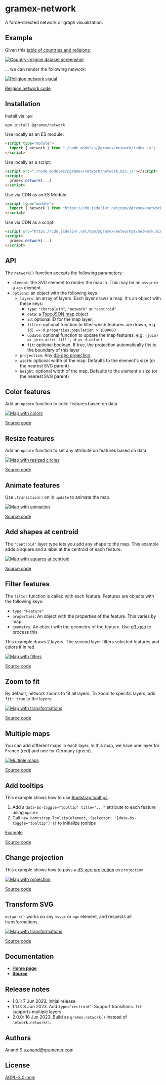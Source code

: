 # gramex-network

A force-directed network or graph visualization.

## Example

Given this [table of countries and religions](country-religion.json):

[![Country-religion dataset screenshot](https://code.gramener.com/cto/gramex-network/-/raw/main/docs/country-religion-data.png)](docs/country-religion.json ":include")

... we can render the following network:

[![Religion network visual](https://code.gramener.com/cto/gramex-network/-/raw/main/docs/country-religion.png)](docs/religion.html ":include")

[Religion network code](docs/religion.html ":include :type=code")

## Installation

Install via `npm`:

```bash
npm install @gramex/network
```

Use locally as an ES module:

```html
<script type="module">
  import { network } from "./node_modules/@gramex/network/index.js";
</script>
```

Use locally as a script:

```html
<script src="./node_modules/@gramex/network/network.min.js"></script>
<script>
  gramex.network(...)
</script>
```

Use via CDN as an ES Module:

```html
<script type="module">
  import { network } from "https://cdn.jsdelivr.net/npm/@gramex/network@1/network.js";
</script>
```

Use via CDN as a script:

```html
<script src="https://cdn.jsdelivr.net/npm/@gramex/network@1/network.min.js"></script>
<script>
  gramex.network(...)
</script>
```

## API

The `network()` function accepts the following parameters:

- `element`: the SVG element to render the map in. This may be an `<svg>` or a `<g>` element.
- `options`: an object with the following keys
  - `layers`: an array of layers. Each layer draws a map. It's an object with these keys:
    - `type`: `"choropleth"`, `"network"` or `"centroid"`
    - `data`: a [TopoJSON map](https://github.com/topojson/topojson) object
    - `id`: optional ID for the map layer;
    - `filter`: optional function to filter which features are drawn, e.g. `(d) => d.properties.population > 1000000`
    - `update`: optional function to update the map features, e.g. `(join) => join.attr('fill', d => d.color)`
    - `fit`: optional boolean. If true, the projection automatically fits to the boundary of this layer
  - `projection`: Any [d3-geo projection](https://github.com/d3/d3-geo)
  - `width`: optional width of the map. Defaults to the element's size (or the nearest SVG parent)
  - `height`: optional width of the map. Defaults to the element's size (or the nearest SVG parent)

## Color features

Add an `update` function to color features based on data.

[![Map with colors](https://code.gramener.com/cto/gramex-network/-/raw/main/docs/color.png)](docs/color.html ":include")

[Source code](docs/color.html ":include :type=code")

## Resize features

Add an `update` function to set any attribute on features based on data.

[![Map with resized circles](https://code.gramener.com/cto/gramex-network/-/raw/main/docs/features.png)](docs/features.html ":include")

[Source code](docs/features.html ":include :type=code")

## Animate features

Use `.transition()` on in `update` to animate the map.

[![Map with animation](https://code.gramener.com/cto/gramex-network/-/raw/main/docs/animate.gif)](docs/animate.html ":include")

[Source code](docs/animate.html ":include :type=code")

## Add shapes at centroid

The `"centroid"` layer type lets you add any shape to the map. This example adds a square and a label at the centroid of each feature.

[![Map with squares at centroid](https://code.gramener.com/cto/gramex-network/-/raw/main/docs/centroid.png)](docs/centroid.html ":include")

[Source code](docs/centroid.html ":include :type=code")

## Filter features

The `filter` function is called with each feature. Features are objects with the following keys:

- `type`: `"Feature"`
- `properties`: An object with the properties of the feature. This varies by map.
- `geometry`: An object with the geometry of the feature. Use [d3-geo](https://github.com/d3/d3-geo) to process this

This example draws 2 layers. The second layer filters selected features and colors it in red.

[![Map with filters](https://code.gramener.com/cto/gramex-network/-/raw/main/docs/filter.png)](docs/filter.html ":include")

[Source code](docs/filter.html ":include :type=code")

## Zoom to fit

By default, network zooms to fit all layers. To zoom to specific layers, add `fit: true` to the layers.

[![Map with transformations](https://code.gramener.com/cto/gramex-network/-/raw/main/docs/fit.png)](docs/fit.html ":include")

[Source code](docs/fit.html ":include :type=code")

## Multiple maps

You can add different maps in each layer. In this map, we have one layer for France (red) and one for Germany (green).

[![Multiple maps](https://code.gramener.com/cto/gramex-network/-/raw/main/docs/multiple.png)](docs/multiple.html ":include")

[Source code](docs/multiple.html ":include :type=code")

## Add tooltips

This example shows how to use [Bootstrap tooltips](https://getbootstrap.com/docs/5.3/components/tooltips/).

1. Add a `data-bs-toggle="tooltip" title="..."` attribute to each feature using `update`
2. Call `new bootstrap.Tooltip(element, {selector: '[data-bs-toggle="tooltip"]'})` to initialize tooltips

[Example](docs/tooltip.html ":include")

[Source code](docs/tooltip.html ":include :type=code")

## Change projection

This example shows how to pass a [d3-geo projection](https://github.com/d3/d3-geo) as `projection`.

[![Map with projection](https://code.gramener.com/cto/gramex-network/-/raw/main/docs/projection.png)](docs/projection.html ":include")

[Source code](docs/projection.html ":include :type=code")

## Transform SVG

`network()` works on any `<svg>` or `<g>` element, and respects all transformations.

[![Map with transformations](https://code.gramener.com/cto/gramex-network/-/raw/main/docs/transform.png)](docs/transform.html ":include")

[Source code](docs/transform.html ":include :type=code")

## Documentation

- [**Home page**](https://gramener.com/gramex-network/)
- [**Source**](https://code.gramener.com/reusablecharts/gramex-network.git)

## Release notes

- 1.0.1: 7 Jun 2023. Initial release
- 1.1.0: 8 Jun 2023. Add `type="centroid"`. Support transitions. `fit` supports multiple layers.
- 2.0.0: 16 Jun 2023. Build as `gramex.network()` instead of `network.network()`.

## Authors

Anand S <s.anand@gramener.com>

## License

[AGPL-3.0-only](https://spdx.org/licenses/AGPL-3.0-only.html)

